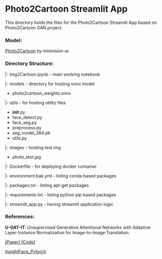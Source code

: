 <h1>Photo2Cartoon Streamlit App </h1>

This directory holds the files for the Photo2Cartoon Streamlit App based on Photo2Cartoon GAN project. 

<h3>Model:</h3>

<a href='https://github.com/minivision-ai/photo2cartoon'>Photo2Cartoon</a> by minivision-ai.

<h3>Directory Structure:</h3>

|- Img2Cartoon.ipynb - main working notebook

|- models - directory for hosting onnx model
   - photo2cartoon_weights.onnx
  
|- utils - for hosting utility files
   - __init__.py
   - face_detect.py
   - face_seg.py
   - preprocess.py
   - seg_model_384.pb
   - utils.py

|- images - hosting test img
   - photo_test.jpg

|- Dockerfile - for deploying docker container

|- environment.bak.yml - listing conda based packages

|- packages.txt - listing apt-get packages

|- requirements.txt - listing python pip based packages

|- streamlit_app.py - having streamlit application logic

<h3>References:</h3>
<b>U-GAT-IT</b>: Unsupervised Generative Attentional Networks with Adaptive Layer-Instance Normalization for Image-to-Image Translation. 

<a href='https://arxiv.org/abs/1907.10830'>[Paper]</a> <a href='https://github.com/znxlwm/UGATIT-pytorch'>[Code]</a>

<a href='https://github.com/TreB1eN/InsightFace_Pytorch'>InsightFace_Pytorch</a>
